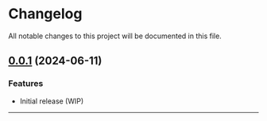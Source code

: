 <!--- BEGIN HEADER -->
# Changelog

All notable changes to this project will be documented in this file.
<!--- END HEADER -->

## [0.0.1](https://github.com/tradesafe/sdk-php/compare/v0.0.0...v0.0.1) (2024-06-11)

### Features

* Initial release (WIP)


---


